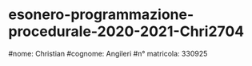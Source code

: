 # esonero-programmazione-procedurale-2020-2021-Chri2704
#nome: Christian
#cognome: Angileri
#n° matricola: 330925
